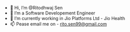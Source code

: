 - 👋 Hi, I’m @Ritodhwaj Sen
- 👀 I’m a Software Developement Engineer
- 🌱 I’m currently working in Jio Platforms Ltd - Jio Health
- 📫 Pease email me on - rito.sen99@gmail.com

<!---
Ritodhwaj/Ritodhwaj is a ✨ special ✨ repository because its `README.md` (this file) appears on your GitHub profile.
You can click the Preview link to take a look at your changes.
--->
